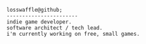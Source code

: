 <pre><code>losswaffle@github;
-----------------------
indie game developer.
software architect / tech lead.
i'm currently working on free, small games.
</code></pre>

